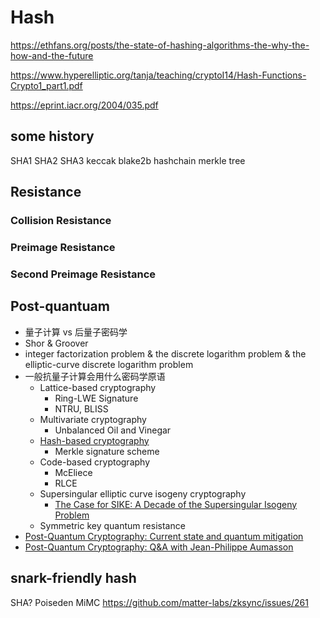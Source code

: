 # Hash

https://ethfans.org/posts/the-state-of-hashing-algorithms-the-why-the-how-and-the-future

https://www.hyperelliptic.org/tanja/teaching/cryptoI14/Hash-Functions-Crypto1_part1.pdf

https://eprint.iacr.org/2004/035.pdf

## some history
SHA1
SHA2
SHA3
    keccak
    blake2b
hashchain
merkle tree

## Resistance
### Collision Resistance
### Preimage Resistance
### Second Preimage Resistance

## Post-quantuam
+ 量子计算 vs 后量子密码学
+ Shor & Groover
+ integer factorization problem & the discrete logarithm problem & the elliptic-curve discrete logarithm problem
+ 一般抗量子计算会用什么密码学原语
    * Lattice-based cryptography
        - Ring-LWE Signature
        - NTRU, BLISS
    * Multivariate cryptography
        - Unbalanced Oil and Vinegar
    * [Hash-based cryptography](/technical/crypto/hash)
        - Merkle signature scheme
    * Code-based cryptography
        - McEliece
        - RLCE
    * Supersingular elliptic curve isogeny cryptography
        - [The Case for SIKE: A Decade of the Supersingular Isogeny Problem](https://eprint.iacr.org/2021/543)
    * Symmetric key quantum resistance
+ [Post-Quantum Cryptography: Current state and quantum mitigation](https://www.enisa.europa.eu/publications/post-quantum-cryptography-current-state-and-quantum-mitigation)
+ [Post-Quantum Cryptography: Q&A with Jean-Philippe Aumasson](https://www.infoq.com/news/2021/04/post-quantum-crypto-aumasson-qa/)

## snark-friendly hash
SHA?
Poiseden
MiMC
https://github.com/matter-labs/zksync/issues/261

